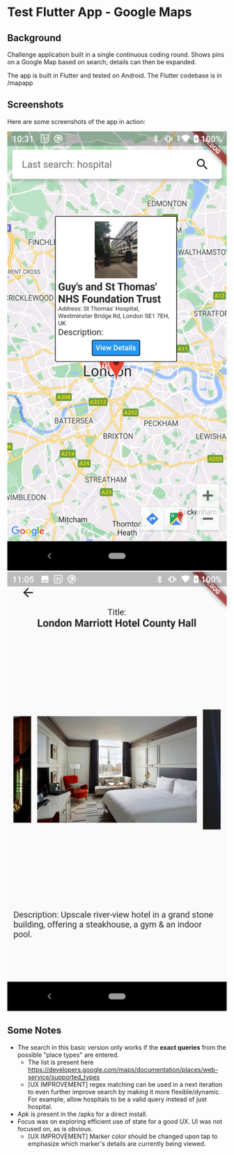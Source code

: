 # Test Flutter App - Google Maps

## Background

Challenge application built in a single continuous coding round. Shows pins on a Google Map based on search; details can then be expanded.

The app is built in Flutter and tested on Android. The Flutter codebase is in /mapapp


## Screenshots
Here are some screenshots of the app in action:

![base](https://raw.githubusercontent.com/talhajavedmukhtar/testMap/main/screenshots/screenshot2.jpeg)
![details](https://raw.githubusercontent.com/talhajavedmukhtar/testMap/main/screenshots/screenshot3.jpeg)

## Some Notes

 - The search in this basic version only works if the **exact queries** from the possible "place types" are entered.
	 - The list is present here <https://developers.google.com/maps/documentation/places/web-service/supported_types>
	 - [UX IMPROVEMENT] regex matching can be used in a next iteration to even further improve search by making it more flexible/dynamic. For example, allow hospitals to be a valid query instead of just hospital.
 - Apk is present in the /apks for a direct install.
 - Focus was on exploring efficient use of state for a good UX. UI was not focused on, as is obvious.
	 - [UX IMPROVEMENT] Marker color should be changed upon tap to emphasize which marker's details are currently being viewed.
